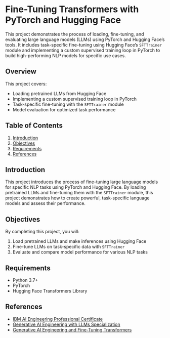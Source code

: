 # Fine-Tuning Transformers with PyTorch and Hugging Face

This project demonstrates the process of loading, fine-tuning, and evaluating large language models (LLMs) using PyTorch and Hugging Face’s tools. It includes task-specific fine-tuning using Hugging Face’s `SFTTrainer` module and implementing a custom supervised training loop in PyTorch to build high-performing NLP models for specific use cases.

## Overview

This project covers:
- Loading pretrained LLMs from Hugging Face
- Implementing a custom supervised training loop in PyTorch
- Task-specific fine-tuning with the `SFTTrainer` module
- Model evaluation for optimized task performance

## Table of Contents

1. [Introduction](#introduction)
2. [Objectives](#objectives)
8. [Requirements](#requirements)
9. [References](#references)

## Introduction

This project introduces the process of fine-tuning large language models for specific NLP tasks using PyTorch and Hugging Face. By loading pretrained LLMs and fine-tuning them with the `SFTTrainer` module, this project demonstrates how to create powerful, task-specific language models and assess their performance.

## Objectives

By completing this project, you will:
1. Load pretrained LLMs and make inferences using Hugging Face
2. Fine-tune LLMs on task-specific data with `SFTTrainer`
3. Evaluate and compare model performance for various NLP tasks

## Requirements

- Python 3.7+
- PyTorch
- Hugging Face Transformers Library

## References

- [IBM AI Engineering Professional Certificate](https://www.coursera.org/professional-certificates/ai-engineer?)
- [Generative AI Engineering with LLMs Specialization](https://www.coursera.org/specializations/generative-ai-engineering-with-llms)
- [Generative AI Engineering and Fine-Tuning Transformers](https://www.coursera.org/learn/generative-ai-engineering-and-fine-tuning-transformers?specialization=generative-ai-engineering-with-llms)
